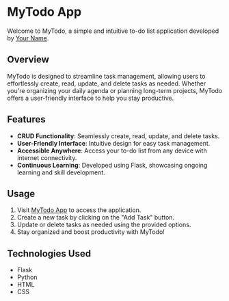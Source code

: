 # MyTodo App

Welcome to MyTodo, a simple and intuitive to-do list application developed by [Your Name](mailto:your@email.com).

## Overview

MyTodo is designed to streamline task management, allowing users to effortlessly create, read, update, and delete tasks as needed. Whether you're organizing your daily agenda or planning long-term projects, MyTodo offers a user-friendly interface to help you stay productive.

## Features

- **CRUD Functionality**: Seamlessly create, read, update, and delete tasks.
- **User-Friendly Interface**: Intuitive design for easy task management.
- **Accessible Anywhere**: Access your to-do list from any device with internet connectivity.
- **Continuous Learning**: Developed using Flask, showcasing ongoing learning and skill development.

## Usage

1. Visit [MyTodo App](https://mytodo-6a0m.onrender.com) to access the application.
2. Create a new task by clicking on the "Add Task" button.
3. Update or delete tasks as needed using the provided options.
4. Stay organized and boost productivity with MyTodo!

## Technologies Used

- Flask
- Python
- HTML
- CSS
